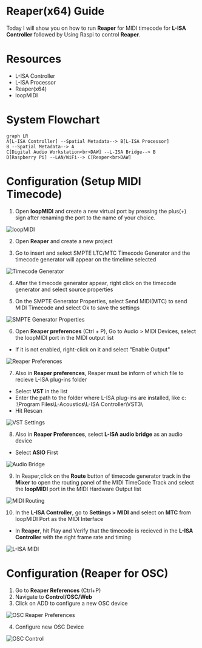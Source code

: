 # Reaper(x64) Guide

Today I will show you on how to run **Reaper** for MIDI timecode for **L-ISA Controller** followed by Using Raspi to control **Reaper**.

# Resources
* L-ISA Controller
* L-ISA Processor
* Reaper(x64)
* loopMIDI

# System Flowchart

```mermaid
graph LR
A[L-ISA Controller] --Spatial Metadata--> B[L-ISA Processor]
B --Spatial Metadata--> A
C[Digital Audio Workstation<br>DAW] --L-ISA Bridge--> B
D[Raspberry Pi] --LAN/WiFi--> C[Reaper<br>DAW]

```

# Configuration (Setup MIDI Timecode)
1. Open **loopMIDI** and create a new virtual port by pressing the plus(+) sign after renaming the port to the name of your choice.

![loopMIDI](Images/loopMIDI.png)

2. Open **Reaper** and create a new project

3. Go to insert and select SMPTE LTC/MTC Timecode Generator and the timecode generator will appear on the timelime selected

![Timecode Generator](Images/Timecode_Generator.png)

4. After the timecode generator appear, right click on the timecode generator and select source properties

5. On the SMPTE Generator Properties, select Send MIDI(MTC) to send MIDI Timecode and select Ok to save the settings

![SMPTE Generator Properties](Images/SMPTE_Generator_Properties.png)

6. Open **Reaper preferences** (Ctrl + P), Go to Audio > MIDI Devices, select the loopMIDI port in the MIDI output list
* If it is not enabled, right-click on it and select "Enable Output" 

![Reaper Preferences](Images/Reaper_References.png)

7. Also in **Reaper preferences**, Reaper must be inform of which file to recieve L-ISA plug-ins folder

* Select **VST** in the list
* Enter the path to the folder where L-ISA plug-ins are installed, like c: :\Program Files\L-Acoustics\L-ISA Controller\VST3\
* Hit Rescan

![VST Settings](Images/VST_Settings.png)

8. Also in **Reaper Preferences**, select **L-ISA audio bridge** as an audio device
* Select **ASIO** First

![Audio Bridge](Images/Audio_Bridge.png)

9. In Reaper,click on the **Route** button of timecode generator track in the **Mixer** to open the routing panel of the MIDI TimeCode Track and select the **loopMIDI** port in the MIDI Hardware Output list

![MIDI Routing](Images/MIDI_Routing.png)

10. In the **L-ISA Controller**, go to **Settings > MIDI** and select on **MTC** from loopMIDI Port as the MIDI Interface
* In **Reaper**, hit Play and Verify that the timecode is recieved in the **L-ISA Controller** with the right frame rate and timing

![L-ISA MIDI](Images/L-ISA_MIDI.png)

# Configuration (Reaper for OSC)

1. Go to **Reaper References** (Ctrl+P)
2. Navigate to **Control/OSC/Web**
3. Click on ADD to configure a new OSC device

![OSC Reaper Preferences](Images/OSC_Reaper_Preferences.png)

4. Configure new OSC Device

![OSC Control](Images/OSC_Control.png)